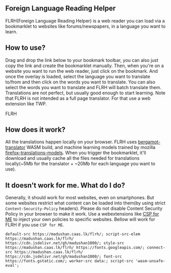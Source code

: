 ## Foreign Language Reading Helper
FLRH(Foreign Language Reading Helper) is a web reader you can load via a bookmarklet to websites like forums/newspapers, in a language you want to learn.

## How to use?
Drag and drop the link below to your bookmark toolbar, you can also just copy the link and create the bookmarklet manually. Then, when you're on a website you want to run the web reader, just click on the bookmark. And once the overlay is loaded, select the language you want to translate to/from and then click on the words you want to translate. You can also select the words you want to translate and FLRH will batch translate them. Translations are not perfect, but usually good enough to start learning. Note that FLRH is not intended as a full page translator. For that use a web extension like TWP.

<a id="bookmarklet">FLRH</a>
<script>
let bookmarklet = document.getElementById("bookmarklet");
bookmarklet.setAttribute('href') = `javascript%3A(function()%7Bwindow.FLRHrootURL%3D%22https%3A%2F%2Fmadushan.caas.lk%2Fflrh%22%3Bdocument.getElementsByTagName('body')%5B0%5D.appendChild(document.createElement('script')).setAttribute('src'%2Cwindow.FLRHrootURL%2B'%2Fbookmarklet.js')%7D)()%3B`;
</script>

## How does it work?
All the translations happen locally on your browser. FLRH uses [bergamot-translator](https://github.com/browsermt/bergamot-translator) WASM build, and machine learning models trained by mozilla [firefox-translations-models](https://github.com/mozilla/firefox-translations-models/). When you trigger the bookmarklet, it'll download and usually cache all the files needed for translations locally(~5Mb for the translator + ~20Mb for each language you want to use).

## It doesn't work for me. What do I do?
Generally, it should work for most websites, even on smartphones. But some websites restrict what content can be loaded into them(by using strict `Content-Security-Policy` headers). Please do not disable Content Security Policy in your browser to make it work. Use a webextensions like [CSP for ME](https://addons.mozilla.org/en-US/firefox/addon/csp-for-me/) to inject your own policies to specific websites. Bellow will work for FLRH if you use `CSP for ME`.

```
default-src https://madushan.caas.lk/flrh/; script-src-elem https://madushan.caas.lk/flrh/ https://cdn.jsdelivr.net/gh/madushan1000/; style-src https://madushan.caas.lk/flrh/ https://fonts.googleapis.com/; connect-src https://madushan.caas.lk/flrh/ https://cdn.jsdelivr.net/gh/madushan1000/; font-src https://fonts.gstatic.com/; worker-src data:; script-src 'wasm-unsafe-eval';
````
